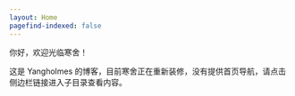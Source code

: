 ```yaml
---
layout: Home
pagefind-indexed: false
---
```


你好，欢迎光临寒舍！

这是 Yangholmes 的博客，目前寒舍正在重新装修，没有提供首页导航，请点击侧边栏链接进入子目录查看内容。
